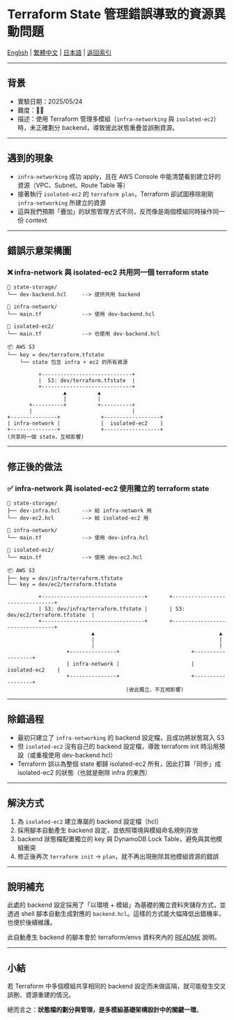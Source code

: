 # Terraform State 管理錯誤導致的資源異動問題

[English](../en/03_incorrect_shared_state_behavior.md) | [繁體中文](03_incorrect_shared_state_behavior.md) | [日本語](../ja/03_incorrect_shared_state_behavior.md) | [返回索引](../README.md)

---

## 背景
- 實驗日期：2025/05/24
- 難度：🤬🤬
- 描述：使用 Terraform 管理多模組（`infra-networking` 與 `isolated-ec2`）時，未正確劃分 backend，導致彼此狀態重疊並誤刪資源。

---

## 遇到的現象

- `infra-networking` 成功 apply，且在 AWS Console 中能清楚看到建立好的資源（VPC、Subnet、Route Table 等）
- 接著執行 `isolated-ec2` 的 `terraform plan`，Terraform 卻試圖移除剛剛 `infra-networking` 所建立的資源
- 這與我們預期「疊加」的狀態管理方式不同，反而像是兩個模組同時操作同一份 context

---

## 錯誤示意架構圖

### ❌ infra-network 與 isolated-ec2 共用同一個 terraform state

```
📁 state-storage/
└── dev-backend.hcl     --> 提供共用 backend

📁 infra-network/
└── main.tf             --> 使用 dev-backend.hcl

📁 isolated-ec2/
└── main.tf             --> 也使用 dev-backend.hcl

📦 AWS S3
└── key = dev/terraform.tfstate
    └── state 包含 infra + ec2 的所有資源
```

```
          +-----------------------------+
          |  S3: dev/terraform.tfstate  |
          +-----------------------------+
                  ▲          ▲
                  |          |
       +----------+          +----------+
       |                                |
+---------------+             +------------------+
| infra-network |             |  isolated-ec2    |
+---------------+             +------------------+
(共享同一個 state，互相影響)
```

---

## 修正後的做法

### ✅ infra-network 與 isolated-ec2 使用獨立的 terraform state

```
📁 state-storage/
├── dev-infra.hcl       --> 給 infra-network 用
└── dev-ec2.hcl         --> 給 isolated-ec2 用

📁 infra-network/
└── main.tf             --> 使用 dev-infra.hcl

📁 isolated-ec2/
└── main.tf             --> 使用 dev-ec2.hcl

📦 AWS S3
├── key = dev/infra/terraform.tfstate
└── key = dev/ec2/terraform.tfstate
```

```
          +---------------------------------+       +--------------------------------+
          | S3: dev/infra/terraform.tfstate |       | S3: dev/ec2/terraform.tfstate  |
          +---------------------------------+       +--------------------------------+
                           ▲                                        ▲
                           |                                        |
                           |                                        |
                   +---------------+                       +------------------+
                   | infra-network |                       |  isolated-ec2    |
                   +---------------+                       +------------------+
                                      (彼此獨立，不互相影響)
```

---

## 除錯過程

- 最初只建立了 `infra-networking` 的 backend 設定檔，且成功將狀態寫入 S3
- 但 `isolated-ec2` 沒有自己的 backend 設定檔，導致 terraform init 時沿用預設（或重複使用 dev-backend.hcl）
- Terraform 誤以為整個 state 都歸 isolated-ec2 所有，因此打算「同步」成 isolated-ec2 的狀態（也就是刪除 infra 的東西）

---

## 解決方式

1. 為 `isolated-ec2` 建立專屬的 backend 設定檔（hcl）
2. 採用腳本自動產生 backend 設定，並依照環境與模組命名規則存放
3. backend 狀態檔配置獨立的 key 與 DynamoDB Lock Table，避免與其他模組衝突
4. 修正後再次 `terraform init` → `plan`，就不再出現刪除其他模組資源的錯誤

---

## 說明補充

此處的 backend 設定採用了「以環境 + 模組」為基礎的獨立資料夾儲存方式，並透過 shell 腳本自動生成對應的 `backend.hcl`。這樣的方式能大幅降低出錯機率，也便於後續維護。

此自動產生 backend 的腳本會於 terraform/envs 資料夾內的 [README](../../../envs/README.md) 說明。

---

## 小結

若 Terraform 中多個模組共享相同的 backend 設定而未做區隔，就可能發生交叉誤刪、資源重建的情況。

總而言之：**狀態檔的劃分與管理，是多模組基礎架構設計中的關鍵一環**。
